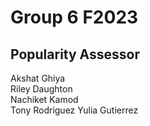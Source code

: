 # Group 6 F2023
## Popularity Assessor
Akshat Ghiya  
Riley Daughton  
Nachiket Kamod  
Tony Rodriguez
Yulia Gutierrez
